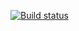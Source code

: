 [![Build status](https://ci.appveyor.com/api/projects/status/jkyp2ku1r7esi8jk/branch/main?svg=true)](https://ci.appveyor.com/project/grgr95/patterns-task-2/branch/main)
